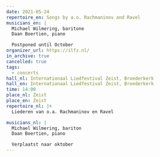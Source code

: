 ```yaml
---
date: 2021-05-24
repertoire_en: Songs by a.o. Rachmaninov and Ravel
musicians_en: |
  Michael Wilmering, baritone
  Daan Boertien, piano

  Postponed until October
organizer_url: https://ilfz.nl/
in_archive: true
cancelled: true
tags:
  - concerts
hall_nl: Internationaal Liedfestival Zeist, Broederkerk
hall_en: Internationaal Liedfestival Zeist, Broederkerk
time: 14:00
place_nl: Zeist
place_en: Zeist
repertoire_nl: |+
  Liederen van o.a. Rachmaninov en Ravel

musicians_nl: |
  Michael Wilmering, bariton
  Daan Boertien, piano

  Verplaatst naar oktober
---
```

